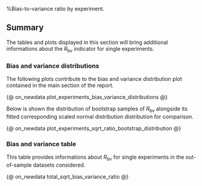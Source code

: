 %Bias-to-variance ratio by experiment.

Summary
-------

The tables and plots displayed in this section will bring additional informations about the $R_\text{bv}$ indicator for single experiments.

### Bias and variance distributions

The following plots contribute to the bias and variance distribution plot contained in the main section of the report.

{@ on_newdata plot_experiments_bias_variance_distributions @}

Below is shown the distribution of bootstrap samples of $R_\text{bv}$ alongside its fitted corresponding scaled normal distribution distribution for comparison.

{@ on_newdata plot_experiments_sqrt_ratio_bootstrap_distribution @}

### Bias and variance table

This table provides informations about $R_\text{bv}$ for single experiments in the out-of-sample datasets considered.

{@ on_newdata total_sqrt_bias_variance_ratio @}